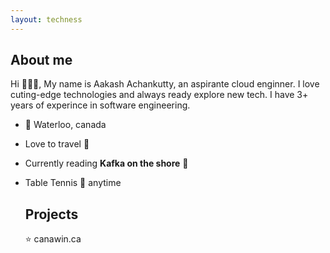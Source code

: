 ```yaml
---
layout: techness
---
```



## About me

Hi 🙋🏻‍♂️, My name is Aakash Achankutty, an aspirante cloud enginner. I love cuting-edge technologies and always ready explore new tech. I have 3+ years of experince in software engineering.


* 📍 Waterloo, canada
* Love to travel 🛫
* Currently reading **Kafka on the shore** 📕
* Table Tennis 🏓 anytime 

  ## Projects 

  ⭐️ canawin.ca





